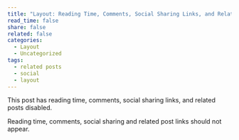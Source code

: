```yaml
---
title: "Layout: Reading Time, Comments, Social Sharing Links, and Related Posts Disabled"
read_time: false
share: false
related: false
categories:
  - Layout
  - Uncategorized
tags:
  - related posts
  - social
  - layout
---
```


This post has reading time, comments, social sharing links, and related posts disabled.

Reading time, comments, social sharing and related post links should not appear.